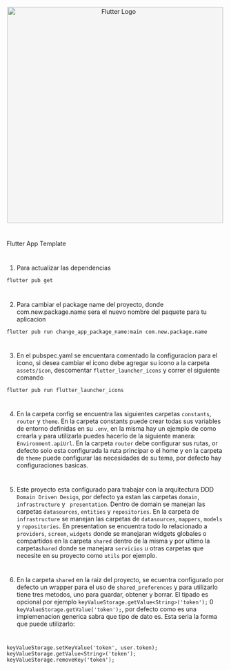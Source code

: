 <p align="center" style="background-color: #f5f5f5">
  <a href="https://flutter.dev/" target="blank"><img src="https://docs.flutter.dev/assets/images/shared/brand/flutter/logo/flutter-lockup.png" width="500" alt="Flutter Logo" /></a>
</p>

#

Flutter App Template

#

1. Para actualizar las dependencias

```
flutter pub get
```

#

2. Para cambiar el package name del proyecto, donde com.new.package.name sera el nuevo nombre del paquete para tu aplicacion

```
flutter pub run change_app_package_name:main com.new.package.name
```

#

3. En el pubspec.yaml se encuentara comentado la configuracion para el icono, si desea cambiar el icono debe agregar su icono a la carpeta `assets/icon`, descomentar `flutter_launcher_icons` y correr el siguiente comando

```
flutter pub run flutter_launcher_icons
```

#

4. En la carpeta config se encuentra las siguientes carpetas `constants`, `router` y `theme`. En la carpeta constants puede crear todas sus variables de entorno definidas en su `.env`, en la misma hay un ejemplo de como crearla y para utilizarla puedes hacerlo de la siguiente manera: `Environment.apiUrl`. En la carpeta `router` debe configurar sus rutas, or defecto solo esta configurada la ruta principar o el home y en la carpeta de `theme` puede configurar las necesidades de su tema, por defecto hay configuraciones basicas.

#

5. Este proyecto esta configurado para trabajar con la arquitectura DDD `Domain Driven Design`, por defecto ya estan las carpetas `domain`, `infrastructure` y ` presentation`. Dentro de domain se manejan las carpetas `datasources`, `entities` y `repositories`. En la carpeta de `infrastructure` se manejan las carpetas de `datasources`, `mappers`, `models` y `repositories`. En presentation se encuentra todo lo relacionado a `providers`, `screen`, `widgets` donde se manejaran widgets globales o compartidos en la carpeta `shared` dentro de la misma y por ultimo la carpeta`shared` donde se manejara `servicios` u otras carpetas que necesite en su proyecto como `utils` por ejemplo.

#

6. En la carpeta `shared` en la raiz del proyecto, se ecuentra configurado por defecto un wrapper para el uso de `shared_preferences` y para utilizarlo tiene tres metodos, uno para guardar, obtener y borrar. El tipado es opcional por ejemplo `keyValueStorage.getValue<String>('token');` 0 `keyValueStorage.getValue('token');`, por defecto como es una implemenacion generica sabra que tipo de dato es. Esta seria la forma que puede utilizarlo:

#

```
keyValueStorage.setKeyValue('token', user.token);
keyValueStorage.getValue<String>('token');
keyValueStorage.removeKey('token');
```
